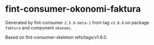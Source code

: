 # fint-consumer-okonomi-faktura

Generated by fint-consumer `2.5.0-beta-1` from tag `v3.8.0` on package `faktura` and component `okonomi`.

Based on fint-consumer-skeleton refs/tags/v1.6.0.

